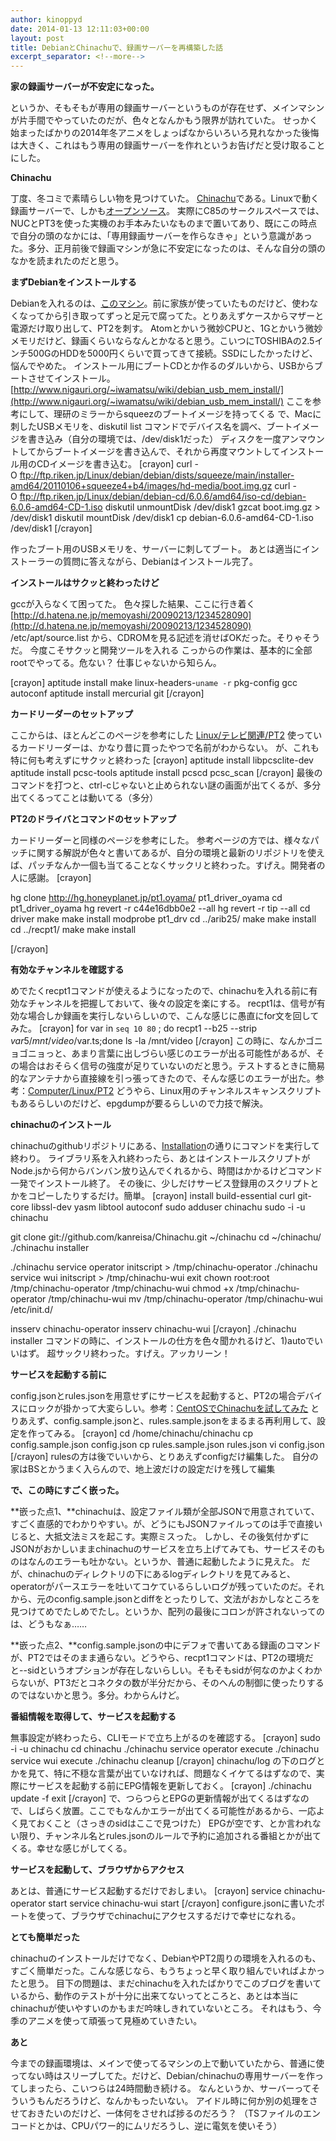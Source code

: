 ```yaml
---
author: kinoppyd
date: 2014-01-13 12:11:03+00:00
layout: post
title: DebianとChinachuで、録画サーバーを再構築した話
excerpt_separator: <!--more-->
---
```


**家の録画サーバーが不安定になった。**

というか、そもそもが専用の録画サーバーというものが存在せず、メインマシンが片手間でやっていたのだが、色々となんかもう限界が訪れていた。
せっかく始まったばかりの2014年冬アニメをしょっぱなからいろいろ見れなかった後悔は大きく、これはもう専用の録画サーバーを作れというお告げだと受け取ることにした。

**Chinachu**

丁度、冬コミで素晴らしい物を見つけていた。
[Chinachu](http://chinachu.akkar.in/)である。Linuxで動く録画サーバーで、しかも[オープンソース](https://github.com/kanreisa/Chinachu)。
実際にC85のサークルスペースでは、NUCとPT3を使った実機のお手本みたいなものまで置いてあり、既にこの時点で自分の頭のなかには、「専用録画サーバーを作らなきゃ」という意識があった。多分、正月前後で録画マシンが急に不安定になったのは、そんな自分の頭のなかを読まれたのだと思う。

<!--more-->

**まずDebianをインストールする**

Debianを入れるのは、[このマシン](http://www.links.co.jp/items/foxconn-barebone/r30d4.html)。前に家族が使っていたものだけど、使わなくなってから引き取ってずっと足元で腐ってた。とりあえずケースからマザーと電源だけ取り出して、PT2を刺す。
Atomとかいう微妙CPUと、1Gとかいう微妙メモリだけど、録画くらいならなんとかなると思う。こいつにTOSHIBAの2.5インチ500GのHDDを5000円くらいで買ってきて接続。SSDにしたかったけど、悩んでやめた。
インストール用にブートCDとか作るのダルいから、USBからブートさせてインストール。
[http://www.nigauri.org/~iwamatsu/wiki/debian_usb_mem_install/](http://www.nigauri.org/~iwamatsu/wiki/debian_usb_mem_install/)
ここを参考にして、理研のミラーからsqueezのブートイメージを持ってくる
で、Macに刺したUSBメモリを、diskutil list コマンドでデバイス名を調べ、ブートイメージを書き込み（自分の環境では、/dev/disk1だった）
ディスクを一度アンマウントしてからブートイメージを書き込んで、それから再度マウントしてインストール用のCDイメージを書き込む。
[crayon]
curl -O ftp://ftp.riken.jp/Linux/debian/debian/dists/squeeze/main/installer-amd64/20110106+squeeze4+b4/images/hd-media/boot.img.gz
curl -O ftp://ftp.riken.jp/Linux/debian/debian-cd/6.0.6/amd64/iso-cd/debian-6.0.6-amd64-CD-1.iso
diskutil unmountDisk /dev/disk1
gzcat boot.img.gz > /dev/disk1
diskutil mountDisk /dev/disk1
cp debian-6.0.6-amd64-CD-1.iso /dev/disk1
[/crayon]

作ったブート用のUSBメモリを、サーバーに刺してブート。
あとは適当にインストーラーの質問に答えながら、Debianはインストール完了。

**インストールはサクッと終わったけど**

gccが入らなくて困ってた。
色々探した結果、ここに行き着く
[http://d.hatena.ne.jp/memoyashi/20090213/1234528090](http://d.hatena.ne.jp/memoyashi/20090213/1234528090)
/etc/apt/source.list から、CDROMを見る記述を消せばOKだった。そりゃそうだ。
今度こそサクッと開発ツールを入れる
こっからの作業は、基本的に全部rootでやってる。危ない？ 仕事じゃないから知らん。

[crayon]
aptitude install make linux-headers-`uname -r` pkg-config gcc autoconf
aptitude install mercurial git
[/crayon]

**カードリーダーのセットアップ**

ここからは、ほとんどこのページを参考にした
[Linux/テレビ関連/PT2](http://baalzephon.no-ip.org/tech/index.php?Linux%2F%E3%83%86%E3%83%AC%E3%83%93%E9%96%A2%E9%80%A3%2FPT2)
使っているカードリーダーは、かなり昔に買ったやつで名前がわからない。
が、これも特に何も考えずにサクッと終わった
[crayon]
aptitude install libpcsclite-dev
aptitude install pcsc-tools
aptitude install pcscd
pcsc_scan
[/crayon]
最後のコマンドを打つと、ctrl-cじゃないと止められない謎の画面が出てくるが、多分出てくるってことは動いてる（多分）

**PT2のドライバとコマンドのセットアップ**

カードリーダーと同様のページを参考にした。
参考ページの方では、様々なパッチに関する解説が色々と書いてあるが、自分の環境と最新のリポジトリを使えば、パッチなんか一個も当てることなくサックリと終わった。すげえ。開発者の人に感謝。
[crayon]

hg clone http://hg.honeyplanet.jp/pt1.oyama/ pt1_driver_oyama
cd pt1_driver_oyama
hg revert -r c44e16dbb0e2 --all
hg revert -r tip --all
cd driver
make
make install
modprobe pt1_drv
cd ../arib25/
make
make install
cd ../recpt1/
make
make install

[/crayon]

**有効なチャンネルを確認する**

めでたくrecpt1コマンドが使えるようになったので、chinachuを入れる前に有効なチャンネルを把握しておいて、後々の設定を楽にする。
recpt1は、信号が有効な場合しか録画を実行しないらしいので、こんな感じに愚直にfor文を回してみた。
[crayon]
for var in `seq 10 80` ; do recpt1 --b25 --strip $var 5 /mnt/video/$var.ts;done
ls -la /mnt/video
[/crayon]
この時に、なんかゴニョゴニョっと、あまり言葉に出しづらい感じのエラーが出る可能性があるが、その場合はおそらく信号の強度が足りていないのだと思う。テストするときに簡易的なアンテナから直接線を引っ張ってきたので、そんな感じのエラーが出た。参考：[Computer/Linux/PT2](http://archive.side2.net/wiki/index.php?Computer%2FLinux%2FPT2)
どうやら、Linux用のチャンネルスキャンスクリプトもあるらしいのだけど、epgdumpが要るらしいので力技で解決。

**chinachuのインストール**

chinachuのgithubリポジトリにある、[Installation](https://github.com/kanreisa/Chinachu/wiki/Installation)の通りにコマンドを実行して終わり。
ライブラリ系を入れ終わったら、あとはインストールスクリプトがNode.jsから何からバンバン放り込んでくれるから、時間はかかるけどコマンド一発でインストール終了。
その後に、少しだけサービス登録用のスクリプトとかをコピーしたりするだけ。簡単。
[crayon]
install build-essential curl git-core libssl-dev yasm libtool autoconf
sudo adduser chinachu
sudo -i -u chinachu

git clone git://github.com/kanreisa/Chinachu.git ~/chinachu
cd ~/chinachu/
./chinachu installer

./chinachu service operator initscript > /tmp/chinachu-operator
./chinachu service wui initscript > /tmp/chinachu-wui
exit
chown root:root /tmp/chinachu-operator /tmp/chinachu-wui
chmod +x /tmp/chinachu-operator /tmp/chinachu-wui
mv /tmp/chinachu-operator /tmp/chinachu-wui /etc/init.d/

insserv chinachu-operator
insserv chinachu-wui
[/crayon]
./chinachu installer コマンドの時に、インストールの仕方を色々聞かれるけど、1)autoでいいはず。
超サックリ終わった。すげえ。アッカリーン！

**サービスを起動する前に**

config.jsonとrules.jsonを用意せずにサービスを起動すると、PT2の場合デバイスにロックが掛かって大変らしい。参考：[CentOSでChinachuを試してみた](http://orebibou.blogspot.jp/2013/10/centoschinachu.html)
とりあえず、config.sample.jsonと、rules.sample.jsonをまるまる再利用して、設定を作ってみる。
[crayon]
cd /home/chinachu/chinachu
cp config.sample.json config.json
cp rules.sample.json rules.json
vi config.json
[/crayon]
rulesの方は後でいいから、とりあえずconfigだけ編集した。
自分の家はBSとかうまく入らんので、地上波だけの設定だけを残して編集

**で、この時にすごく嵌った。**

**嵌った点1、**chinachuは、設定ファイル類が全部JSONで用意されていて、すごく直感的でわかりやすい。が、どうにもJSONファイルってのは手で直接いじると、大抵文法ミスを起こす。実際ミスった。
しかし、その後気付かずにJSONがおかしいままchinachuのサービスを立ち上げてみても、サービスそのものはなんのエラーも吐かない。というか、普通に起動したように見えた。
だが、chinachuのディレクトリの下にあるlogディレクトリを見てみると、operatorがパースエラーを吐いてコケているらしいログが残っていたのだ。それから、元のconfig.sample.jsonとdiffをとったりして、文法がおかしなところを見つけてめでたしめでたし。というか、配列の最後にコロンが許されないってのは、どうもなぁ……

**嵌った点2、**config.sample.jsonの中にデフォで書いてある録画のコマンドが、PT2ではそのまま通らない。どうやら、recpt1コマンドは、PT2の環境だと--sidというオプションが存在しないらしい。そもそもsidが何なのかよくわからないが、PT3だとコネクタの数が半分だから、そのへんの制御に使ったりするのではないかと思う。多分。わからんけど。

**番組情報を取得して、サービスを起動する**

無事設定が終わったら、CLIモードで立ち上がるのを確認する。
[crayon]
sudo -i -u chinachu
cd chinachu
./chinachu service operator execute
./chinachu service wui execute
./chinachu cleanup
[/crayon]
chinachu/log の下のログとかを見て、特に不穏な言葉が出ていなければ、問題なくイケてるはずなので、実際にサービスを起動する前にEPG情報を更新しておく。
[crayon]
./chinachu update -f
exit
[/crayon]
で、つらつらとEPGの更新情報が出てくるはずなので、しばらく放置。ここでもなんかエラーが出てくる可能性があるから、一応よく見ておくこと（さっきのsidはここで見つけた）
EPGが空です、とか言われない限り、チャンネル名とrules.jsonのルールで予約に追加される番組とかが出てくる。幸せな感じがしてくる。

**サービスを起動して、ブラウザからアクセス**

あとは、普通にサービス起動するだけでおしまい。
[crayon]
service chinachu-operator start
service chinachu-wui start
[/crayon]
configure.jsonに書いたポートを使って、ブラウザでchinachuにアクセスするだけで幸せになれる。

**とても簡単だった**

chinachuのインストールだけでなく、DebianやPT2周りの環境を入れるのも、すごく簡単だった。こんな感じなら、もうちょっと早く取り組んでいればよかったと思う。
目下の問題は、まだchinachuを入れたばかりでこのブログを書いているから、動作のテストが十分に出来てないってところと、あとは本当にchinachuが使いやすいのかもまだ吟味しきれていないところ。
それはもう、今季のアニメを使って頑張って見極めていきたい。

**あと**

今までの録画環境は、メインで使ってるマシンの上で動いていたから、普通に使ってない時はスリープしてた。だけど、Debian/chinachuの専用サーバーを作ってしまったら、こいつらは24時間動き続ける。
なんというか、サーバーってそういうもんだろうけど、なんかもったいない。
アイドル時に何か別の処理をさせておきたいのだけど、一体何をさせれば捗るのだろう？
（TSファイルのエンコードとかは、CPUパワー的にムリだろうし、逆に電気を使いそう）
